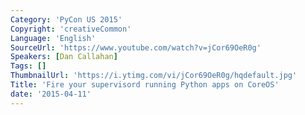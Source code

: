 ```yaml
---
Category: 'PyCon US 2015'
Copyright: 'creativeCommon'
Language: 'English'
SourceUrl: 'https://www.youtube.com/watch?v=jCor69OeR0g'
Speakers: [Dan Callahan]
Tags: []
ThumbnailUrl: 'https://i.ytimg.com/vi/jCor69OeR0g/hqdefault.jpg'
Title: 'Fire your supervisord running Python apps on CoreOS'
date: '2015-04-11'
---
```

